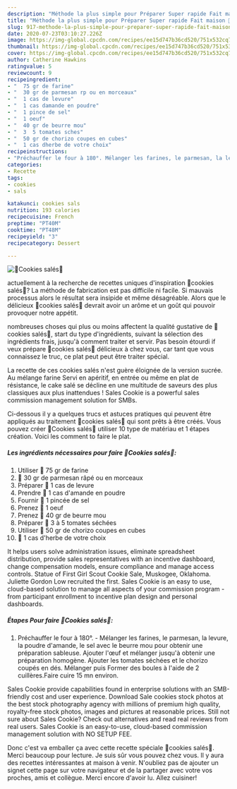 ```yaml
---
description: "Méthode la plus simple pour Préparer Super rapide Fait maison 🍅Cookies salés🍅"
title: "Méthode la plus simple pour Préparer Super rapide Fait maison 🍅Cookies salés🍅"
slug: 917-methode-la-plus-simple-pour-preparer-super-rapide-fait-maison-cookies-sales
date: 2020-07-23T03:10:27.226Z
image: https://img-global.cpcdn.com/recipes/ee15d747b36cd520/751x532cq70/🍅cookies-sales🍅-photo-principale-de-la-recette.jpg
thumbnail: https://img-global.cpcdn.com/recipes/ee15d747b36cd520/751x532cq70/🍅cookies-sales🍅-photo-principale-de-la-recette.jpg
cover: https://img-global.cpcdn.com/recipes/ee15d747b36cd520/751x532cq70/🍅cookies-sales🍅-photo-principale-de-la-recette.jpg
author: Catherine Hawkins
ratingvalue: 5
reviewcount: 9
recipeingredient:
- "  75 gr de farine"
- "  30 gr de parmesan rp ou en morceaux"
- "  1 cas de levure"
- "  1 cas damande en poudre"
- "  1 pince de sel"
- "  1 oeuf"
- "  40 gr de beurre mou"
- "  3  5 tomates sches"
- "  50 gr de chorizo coupes en cubes"
- "  1 cas dherbe de votre choix"
recipeinstructions:
- "Préchauffer le four à 180°. Mélanger les farines, le parmesan, la levure, la poudre d&#39;amande, le sel avec le beurre mou pour obtenir une préparation sableuse. Ajouter l&#39;œuf et mélanger jusqu&#39;à obtenir une préparation homogène. Ajouter les tomates séchées et le chorizo coupés en dés. Mélanger puis Former des boules à l&#39;aide de 2 cuillères.Faire cuire 15 mn environ."
categories:
- Recette
tags:
- cookies
- sals

katakunci: cookies sals 
nutrition: 193 calories
recipecuisine: French
preptime: "PT40M"
cooktime: "PT48M"
recipeyield: "3"
recipecategory: Dessert

---
```



![🍅Cookies salés🍅](https://img-global.cpcdn.com/recipes/ee15d747b36cd520/751x532cq70/🍅cookies-sales🍅-photo-principale-de-la-recette.jpg)

actuellement à la recherche de recettes uniques d'inspiration 🍅cookies salés🍅? La méthode de fabrication est pas difficile ni facile. Si mauvais processus alors le résultat sera insipide et même désagréable. Alors que le délicieux 🍅cookies salés🍅 devrait avoir un arôme et un goût qui pouvoir provoquer notre appétit.

nombreuses choses qui plus ou moins affectent la qualité gustative de 🍅cookies salés🍅, start du type d'ingrédients, suivant la sélection des ingrédients frais, jusqu'à comment traiter et servir. Pas besoin étourdi if veux prépare 🍅cookies salés🍅 délicieux à chez vous, car tant que vous connaissez le truc, ce plat peut peut être traiter spécial.

La recette de ces cookies salés n&#39;est guère éloignée de la version sucrée. Au mélange farine Servi en apéritif, en entrée ou même en plat de résistance, le cake salé se décline en une multitude de saveurs des plus classiques aux plus inattendues ! Sales Cookie is a powerful sales commission management solution for SMBs.


Ci-dessous il y a quelques trucs et astuces pratiques qui peuvent être appliqués au traitement 🍅cookies salés🍅 qui sont prêts à être créés. Vous pouvez créer 🍅Cookies salés🍅 utiliser 10 type de matériau et 1 étapes création. Voici les comment to faire le plat.

<!--inarticleads1-->

##### Les ingrédients nécessaires pour faire 🍅Cookies salés🍅:

1. Utiliser  🍅 75 gr de farine
1.   🍅 30 gr de parmesan râpé ou en morceaux
1. Préparer  🍅 1 cas de levure
1. Prendre  🍅 1 cas d&#39;amande en poudre
1. Fournir  🍅 1 pincée de sel
1. Prenez  🍅 1 oeuf
1. Prenez  🍅 40 gr de beurre mou
1. Préparer  🍅 3 à 5 tomates séchées
1. Utiliser  🍅 50 gr de chorizo coupes en cubes
1.   🍅 1 cas d&#39;herbe de votre choix


It helps users solve administration issues, eliminate spreadsheet distribution, provide sales representatives with an incentive dashboard, change compensation models, ensure compliance and manage access controls. Statue of First Girl Scout Cookie Sale, Muskogee, Oklahoma. Juliette Gordon Low recruited the first. Sales Cookie is an easy to use, cloud-based solution to manage all aspects of your commission program - from participant enrollment to incentive plan design and personal dashboards. 

<!--inarticleads2-->

##### Étapes Pour faire 🍅Cookies salés🍅:

1. Préchauffer le four à 180°. - Mélanger les farines, le parmesan, la levure, la poudre d&#39;amande, le sel avec le beurre mou pour obtenir une préparation sableuse. Ajouter l&#39;œuf et mélanger jusqu&#39;à obtenir une préparation homogène. Ajouter les tomates séchées et le chorizo coupés en dés. Mélanger puis Former des boules à l&#39;aide de 2 cuillères.Faire cuire 15 mn environ.


Sales Cookie provide capabilities found in enterprise solutions with an SMB-friendly cost and user experience. Download Sale cookies stock photos at the best stock photography agency with millions of premium high quality, royalty-free stock photos, images and pictures at reasonable prices. Still not sure about Sales Cookie? Check out alternatives and read real reviews from real users. Sales Cookie is an easy-to-use, cloud-based commission management solution with NO SETUP FEE. 


Donc c'est va emballer ça avec cette recette spéciale 🍅cookies salés🍅. Merci beaucoup pour lecture. Je suis sûr vous pouvez chez vous. Il y aura des recettes  intéressantes at maison à venir. N'oubliez pas de ajouter un signet cette page sur votre navigateur et de la partager avec votre vos proches, amis et collègue. Merci encore d'avoir lu. Allez cuisiner!
